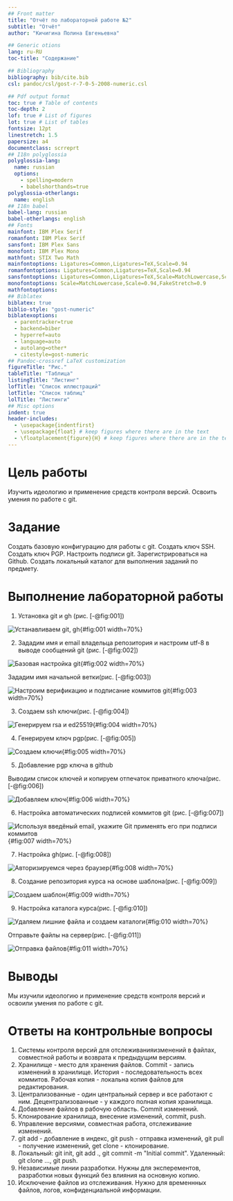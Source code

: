 ```yaml
---
## Front matter
title: "Отчёт по лабораторной работе №2"
subtitle: "Отчёт"
author: "Кичигина Полина Евгеньевна"

## Generic otions
lang: ru-RU
toc-title: "Содержание"

## Bibliography
bibliography: bib/cite.bib
csl: pandoc/csl/gost-r-7-0-5-2008-numeric.csl

## Pdf output format
toc: true # Table of contents
toc-depth: 2
lof: true # List of figures
lot: true # List of tables
fontsize: 12pt
linestretch: 1.5
papersize: a4
documentclass: scrreprt
## I18n polyglossia
polyglossia-lang:
  name: russian
  options:
	- spelling=modern
	- babelshorthands=true
polyglossia-otherlangs:
  name: english
## I18n babel
babel-lang: russian
babel-otherlangs: english
## Fonts
mainfont: IBM Plex Serif
romanfont: IBM Plex Serif
sansfont: IBM Plex Sans
monofont: IBM Plex Mono
mathfont: STIX Two Math
mainfontoptions: Ligatures=Common,Ligatures=TeX,Scale=0.94
romanfontoptions: Ligatures=Common,Ligatures=TeX,Scale=0.94
sansfontoptions: Ligatures=Common,Ligatures=TeX,Scale=MatchLowercase,Scale=0.94
monofontoptions: Scale=MatchLowercase,Scale=0.94,FakeStretch=0.9
mathfontoptions:
## Biblatex
biblatex: true
biblio-style: "gost-numeric"
biblatexoptions:
  - parentracker=true
  - backend=biber
  - hyperref=auto
  - language=auto
  - autolang=other*
  - citestyle=gost-numeric
## Pandoc-crossref LaTeX customization
figureTitle: "Рис."
tableTitle: "Таблица"
listingTitle: "Листинг"
lofTitle: "Список иллюстраций"
lotTitle: "Список таблиц"
lolTitle: "Листинги"
## Misc options
indent: true
header-includes:
  - \usepackage{indentfirst}
  - \usepackage{float} # keep figures where there are in the text
  - \floatplacement{figure}{H} # keep figures where there are in the text
---
```


# Цель работы


Изучить идеологию и применение средств контроля версий.
Освоить умения по работе с git.


# Задание


Создать базовую конфигурацию для работы с git.
Создать ключ SSH.
Создать ключ PGP.
Настроить подписи git.
Зарегистрироваться на Github.
Создать локальный каталог для выполнения заданий по предмету.




# Выполнение лабораторной работы

1. Установка git и gh (рис. [-@fig:001])

![Устанавливаем git, gh](image/1.png){#fig:001 width=70%}

2. Зададим имя и email владельца репозитория и настроим utf-8 в выводе сообщений git (рис. [-@fig:002])

![Базовая настройка git](image/2.png){#fig:002 width=70%}

Зададим имя начальной ветки(рис. [-@fig:003])

![Настроим верификацию и подписание коммитов git](image/3.png){#fig:003 width=70%}

3. Создаем ssh ключи(рис. [-@fig:004])

![Генерируем rsa и ed25519](image/4.png){#fig:004 width=70%}

4. Генерируем ключ pgp(рис. [-@fig:005])

![Создаем ключи](image/5.png){#fig:005 width=70%}

5. Добавление pgp ключа в github

Выводим список ключей и копируем отпечаток приватного ключа(рис. [-@fig:006])

![Добавляем ключ](image/6.png){#fig:006 width=70%}

6. Настройка автоматических подписей коммитов git (рис. [-@fig:007])

![Используя введёный email, укажите Git применять его при подписи коммитов](image/7.png){#fig:007 width=70%}

7. Настройка gh(рис. [-@fig:008])

![Авторизируемся через браузер](image/8.png){#fig:008 width=70%}

8. Создание репозитория курса на основе шаблона(рис. [-@fig:009])

![Создаем шаблон](image/9.png){#fig:009 width=70%}

9. Настройка каталога курса(рис. [-@fig:010])

![Удаляем лишние файла и создаем каталоги](image/10.png){#fig:010 width=70%}

Отправьте файлы на сервер(рис. [-@fig:011])

![Отправка файлов](image/11.png){#fig:011 width=70%}

# Выводы

Мы изучили идеологию и применение средств контроля версий и освоили умения по работе с git.

# Ответы на контрольные вопросы
1. Системы контроля версий для отслеживанияизменений в файлах, совместной работы и возврата к предыдущим версиям.
2. Хранилище - место для хранения файлов. Commit - запись изменений в хранилище. История - последовательность всех коммитов. Рабочая копия - локальна копия файлов для редактирования. 
3. Централизованные - один центральный сервер и все работают с ним. Децентрализованные - у каждого полная копия хранилища.
4. Добавление файлов в рабочую область. Commit изменений.
5. Клонирование хранилища, внесение изменений, commit, push.
6. Управление версиями, совместная работа, отслеживание изменений.
7. git add - добавление в индекс, git push - отправка изменений, git pull - получение изменений, get clone - клонирование.
8. Локальный: git init, git add ., git commit -m "Initial commit". Удаленный: git clone ..., git push.
9. Независимые линии разработки. Нужны для эксперементов, разработки новых функций без влияния на основную копию.
10. Исключение файлов из отслеживания. Нужно для временнных файлов, логов, конфиденциальной информации.
